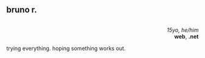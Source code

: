<p align=left>
    <h2 style="display: inline-block; border-bottom: 0;">bruno r.</h2>
</p>
<p align=right>
<i>15yo, he/him</i><br>
<b>web</b>, <b>.net</b>
</p>
<p align=left>trying everything. hoping something works out.</p>

